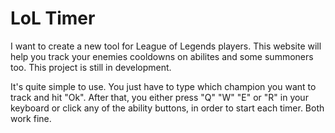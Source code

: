 # LoL Timer

I want to create a new tool for League of Legends players. This website will help you track your enemies cooldowns on abilites and some summoners too. 
This project is still in development.

It's quite simple to use. You just have to type which champion you want to track and hit "Ok".
After that, you either press "Q" "W" "E" or "R" in your keyboard or click any of the ability buttons, 
in order to start each timer. Both work fine.